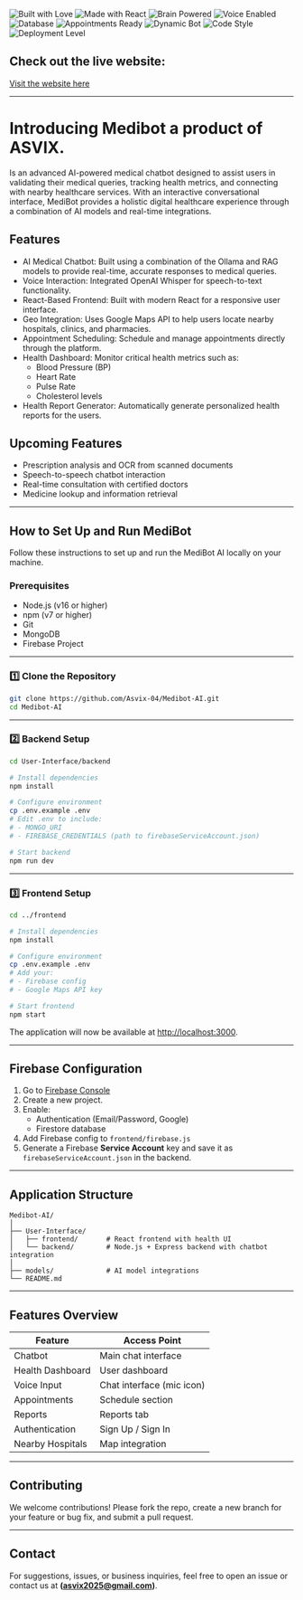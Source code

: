 ![Built with Love](https://img.shields.io/badge/Built%20with-%E2%9D%A4-red?style=for-the-badge)
![Made with React](https://img.shields.io/badge/Frontend-React-61DAFB?style=for-the-badge&logo=react)
![Brain Powered](https://img.shields.io/badge/AI%20Model-Ollama%20+%20RAG-ff69b4?style=for-the-badge&logo=openai)
![Voice Enabled](https://img.shields.io/badge/Speech%20to%20Text-Whisper-8A2BE2?style=for-the-badge&logo=OpenAI)
![Database](https://img.shields.io/badge/Database-MongoDB-47A248?style=for-the-badge&logo=mongodb)
![Appointments Ready](https://img.shields.io/badge/Appointments-Enabled-blue?style=for-the-badge&logo=googlecalendar)
![Dynamic Bot](https://img.shields.io/badge/Chatbot-Interactive-orange?style=for-the-badge&logo=chatbot)
![Code Style](https://img.shields.io/badge/Code-Clean%20AF-00bfff?style=for-the-badge)
![Deployment Level](https://img.shields.io/badge/Status-Beta-yellow?style=for-the-badge)


## Check out the live website:

[Visit the website here](https://medibot-ai.com)

---


# Introducing Medibot a product of ASVIX.

Is an advanced AI-powered medical chatbot designed to assist users in validating their medical queries, tracking health metrics, and connecting with nearby healthcare services. With an interactive conversational interface, MediBot provides a holistic digital healthcare experience through a combination of AI models and real-time integrations. 

## Features

- AI Medical Chatbot: Built using a combination of the Ollama and RAG models to provide real-time, accurate responses to medical queries.
- Voice Interaction: Integrated OpenAI Whisper for speech-to-text functionality.
- React-Based Frontend: Built with modern React for a responsive user interface.
- Geo Integration: Uses Google Maps API to help users locate nearby hospitals, clinics, and pharmacies.
- Appointment Scheduling: Schedule and manage appointments directly through the platform.
- Health Dashboard: Monitor critical health metrics such as:
  * Blood Pressure (BP)
  * Heart Rate
  * Pulse Rate
  * Cholesterol levels
- Health Report Generator: Automatically generate personalized health reports for the users.

## Upcoming Features

- Prescription analysis and OCR from scanned documents
- Speech-to-speech chatbot interaction
- Real-time consultation with certified doctors
- Medicine lookup and information retrieval

---

## How to Set Up and Run MediBot

Follow these instructions to set up and run the MediBot AI locally on your machine.

### Prerequisites

- Node.js (v16 or higher)
- npm (v7 or higher)
- Git
- MongoDB
- Firebase Project

---

### 1️⃣ Clone the Repository

```bash
git clone https://github.com/Asvix-04/Medibot-AI.git
cd Medibot-AI
````

---

### 2️⃣ Backend Setup

```bash
cd User-Interface/backend

# Install dependencies
npm install

# Configure environment
cp .env.example .env
# Edit .env to include:
# - MONGO_URI
# - FIREBASE_CREDENTIALS (path to firebaseServiceAccount.json)

# Start backend
npm run dev
```

---

### 3️⃣ Frontend Setup

```bash
cd ../frontend

# Install dependencies
npm install

# Configure environment
cp .env.example .env
# Add your:
# - Firebase config
# - Google Maps API key

# Start frontend
npm start
```

The application will now be available at [http://localhost:3000](http://localhost:3000).

---

## Firebase Configuration

1. Go to [Firebase Console](https://firebase.google.com)
2. Create a new project.
3. Enable:
   * Authentication (Email/Password, Google)
   * Firestore database
4. Add Firebase config to `frontend/firebase.js`
5. Generate a Firebase **Service Account** key and save it as `firebaseServiceAccount.json` in the backend.

---

## Application Structure

```
Medibot-AI/
│
├── User-Interface/
│   ├── frontend/       # React frontend with health UI
│   └── backend/        # Node.js + Express backend with chatbot integration
│
├── models/             # AI model integrations
└── README.md
```

---

## Features Overview

| Feature          | Access Point              |
| ---------------- | ------------------------- |
| Chatbot          | Main chat interface       |
| Health Dashboard | User dashboard            |
| Voice Input      | Chat interface (mic icon) |
| Appointments     | Schedule section          |
| Reports          | Reports tab               |
| Authentication   | Sign Up / Sign In         |
| Nearby Hospitals | Map integration           |

---

## Contributing

We welcome contributions! Please fork the repo, create a new branch for your feature or bug fix, and submit a pull request.

---

## Contact

For suggestions, issues, or business inquiries, feel free to open an issue or contact us at **(asvix2025@gmail.com)**.
